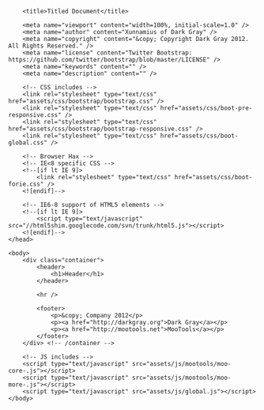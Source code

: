 <!DOCTYPE html>
<html xmlns="http://www.w3.org/1999/xhtml" xml:lang="en">
	<head>
		<meta http-equiv="Content-Type" content="application/xhtml+xml; charset=UTF-8" />
		<meta charset="UTF-8" />
		
		<title>Titled Document</title>
		
		<meta name="viewport" content="width=100%, initial-scale=1.0" />
		<meta name="author" content="Xunnamius of Dark Gray" />
		<meta name="copyright" content="&copy; Copyright Dark Gray 2012. All Rights Reserved." />
		<meta name="license" content="Twitter Bootstrap: https://github.com/twitter/bootstrap/blob/master/LICENSE" />
		<meta name="keywords" content="" />
		<meta name="description" content="" />
		
		<!-- CSS includes -->
		<link rel="stylesheet" type="text/css" href="assets/css/bootstrap/bootstrap.css" />
		<link rel="stylesheet" type="text/css" href="assets/css/boot-pre-responsive.css" />
		<link rel="stylesheet" type="text/css" href="assets/css/bootstrap/bootstrap-responsive.css" />
		<link rel="stylesheet" type="text/css" href="assets/css/boot-global.css" />
		
		<!-- Browser Hax -->
		<!-- IE<8 specific CSS -->
		<!--[if lt IE 9]>
			<link rel="stylesheet" type="text/css" href="assets/css/boot-forie.css" />
		<![endif]-->
		
		<!-- IE6-8 support of HTML5 elements -->
		<!--[if lt IE 9]>
			<script type="text/javascript" src="//html5shim.googlecode.com/svn/trunk/html5.js"></script>
		<![endif]-->
	</head>
	
	<body>
		<div class="container">
			<header>
				<h1>Header</h1>
			</header>
			
			<hr />
			
			<footer>
				<p>&copy; Company 2012</p>
				<p><a href="http://darkgray.org">Dark Gray</a></p>
				<p><a href="http://mootools.net">MooTools</a></p>
			</footer>
		</div> <!-- /container -->
		
		<!-- JS includes -->
		<script type="text/javascript" src="assets/js/mootools/moo-core-.js"></script>
		<script type="text/javascript" src="assets/js/mootools/moo-more-.js"></script>
		<script type="text/javascript" src="assets/js/global.js"></script>
	</body>
</html>